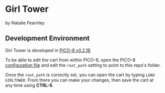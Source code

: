 # Girl Tower
by Natalie Fearnley

## Development Environment

Girl Tower is developed in [PICO-8 v0.2.1B](https://www.lexaloffle.com/pico-8.php)

To be able to edit the cart from within PICO-8, open the PICO-8 [configuration file](https://pico-8.fandom.com/wiki/Configuration) and edit the `root_path` setting to point to this repo's folder.

Once the `root_path` is correctly set, you can open the cart by typing `LOAD GIRLTOWER`. From there you can make your changes, then save the cart at any time using **CTRL-S**.
